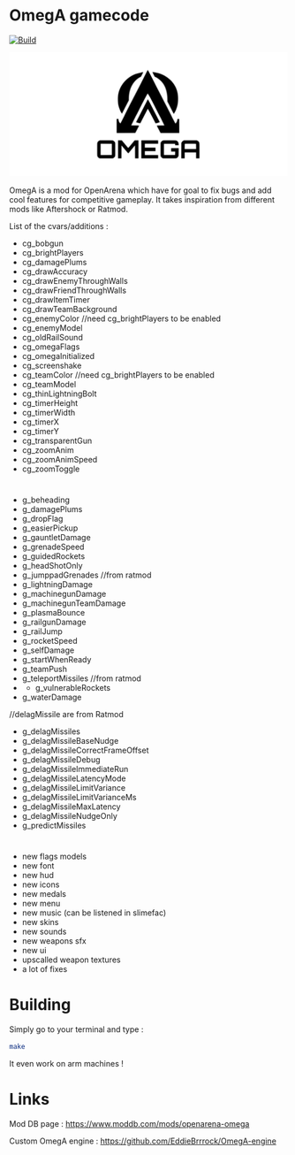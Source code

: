 # OmegA gamecode

[![Build](https://github.com/EddieBrrrock/OmegA-gamecode/actions/workflows/main.yml/badge.svg)](https://github.com/EddieBrrrock/OmegA-gamecode/actions/workflows/main.yml)

![OmegA Logo](omega_logo.svg)

OmegA is a mod for OpenArena which have for goal to fix bugs and add cool features for competitive gameplay. It takes inspiration from different mods like Aftershock or Ratmod.

List of the cvars/additions :

- cg_bobgun
- cg_brightPlayers
- cg_damagePlums
- cg_drawAccuracy
- cg_drawEnemyThroughWalls
- cg_drawFriendThroughWalls
- cg_drawItemTimer
- cg_drawTeamBackground
- cg_enemyColor //need cg_brightPlayers to be enabled
- cg_enemyModel
- cg_oldRailSound
- cg_omegaFlags
- cg_omegaInitialized
- cg_screenshake
- cg_teamColor //need cg_brightPlayers to be enabled
- cg_teamModel
- cg_thinLightningBolt
- cg_timerHeight
- cg_timerWidth
- cg_timerX
- cg_timerY
- cg_transparentGun
- cg_zoomAnim
- cg_zoomAnimSpeed
- cg_zoomToggle
#
- g_beheading
- g_damagePlums
- g_dropFlag
- g_easierPickup
- g_gauntletDamage
- g_grenadeSpeed
- g_guidedRockets
- g_headShotOnly
- g_jumppadGrenades //from ratmod
- g_lightningDamage
- g_machinegunDamage
- g_machinegunTeamDamage
- g_plasmaBounce
- g_railgunDamage
- g_railJump
- g_rocketSpeed
- g_selfDamage
- g_startWhenReady
- g_teamPush
- g_teleportMissiles //from ratmod
- - g_vulnerableRockets
- g_waterDamage

//delagMissile are from Ratmod
- g_delagMissiles
- g_delagMissileBaseNudge
- g_delagMissileCorrectFrameOffset
- g_delagMissileDebug
- g_delagMissileImmediateRun
- g_delagMissileLatencyMode
- g_delagMissileLimitVariance
- g_delagMissileLimitVarianceMs
- g_delagMissileMaxLatency
- g_delagMissileNudgeOnly
- g_predictMissiles
#
- new flags models
- new font
- new hud
- new icons
- new medals
- new menu
- new music (can be listened in slimefac)
- new skins
- new sounds
- new weapons sfx
- new ui
- upscalled weapon textures
- a lot of fixes

# Building
Simply go to your terminal and type :

```sh
make
```
It even work on arm machines !

# Links
Mod DB page : https://www.moddb.com/mods/openarena-omega

Custom OmegA engine : https://github.com/EddieBrrrock/OmegA-engine
